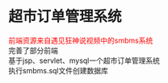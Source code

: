 # 超市订单管理系统

<div><span style="color:red">前端资源来自遇见狂神说视频中的smbms系统</span>
</div>
完善了部分前端<br/>
基于jsp、servlet、mysql一个超市订单管理系统<br/>
执行smbms.sql文件创建数据库